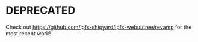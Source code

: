 # DEPRECATED

Check out https://github.com/ipfs-shipyard/ipfs-webui/tree/revamp for the most recent work!

